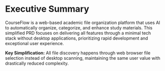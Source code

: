 # Executive Summary

CourseFlow is a web-based academic file organization platform that uses AI to automatically organize, categorize, and enhance study materials. This simplified PRD focuses on delivering all features through a minimal tech stack without desktop applications, prioritizing rapid development and exceptional user experience.

**Key Simplification:** All file discovery happens through web browser file selection instead of desktop scanning, maintaining the same user value with drastically reduced complexity.
